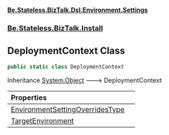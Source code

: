 #### [Be.Stateless.BizTalk.Dsl.Environment.Settings](README.md 'README')
### [Be.Stateless.BizTalk.Install](Be.Stateless.BizTalk.Install.md 'Be.Stateless.BizTalk.Install')

## DeploymentContext Class

```csharp
public static class DeploymentContext
```

Inheritance [System.Object](https://docs.microsoft.com/en-us/dotnet/api/System.Object 'System.Object') &#129106; DeploymentContext

| Properties | |
| :--- | :--- |
| [EnvironmentSettingOverridesType](DeploymentContext.EnvironmentSettingOverridesType.md 'Be.Stateless.BizTalk.Install.DeploymentContext.EnvironmentSettingOverridesType') | |
| [TargetEnvironment](DeploymentContext.TargetEnvironment.md 'Be.Stateless.BizTalk.Install.DeploymentContext.TargetEnvironment') | |
